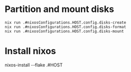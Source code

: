 # Partition and mount disks
```
nix run .#nixosConfigurations.HOST.config.disks-create
nix run .#nixosConfigurations.HOST.config.disks-format
nix run .#nixosConfigurations.HOST.config.disks-mount
```

# Install nixos
nixos-install --flake .#HOST
